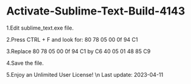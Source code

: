 # Activate-Sublime-Text-Build-4143

1.Edit sublime_text.exe file.

2.Press CTRL + F and look for: 80 78 05 00 0f 94 C1

3.Replace 80 78 05 00 0f 94 C1 by C6 40 05 01 48 85 C9

4.Save the file.

5.Enjoy an Unlimited User License!
\n
Last update: 2023-04-11
